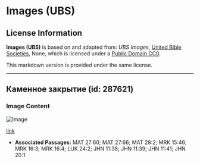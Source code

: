 # Images (UBS)

## License Information

**Images (UBS)** is based on and adapted from: _UBS Images_, [United Bible Societies](https://unitedbiblesocieties.org/), None, which is licensed under a [Public Domain CC0](https://creativecommons.org/public-domain/cc0/).

This markdown version is provided under the same license.



--------------------------------

## Каменное закрытие (id: 287621)

### Image Content

![Image](https://cdn.aquifer.bible/aquifer-content/resources/Media/WEB-0468_stone_closure.jpg)

[link](https://cdn.aquifer.bible/aquifer-content/resources/Media/WEB-0468_stone_closure.jpg)

* **Associated Passages:** MAT 27:60; MAT 27:66; MAT 28:2; MRK 15:46; MRK 16:3; MRK 16:4; LUK 24:2; JHN 11:38; JHN 11:39; JHN 11:41; JHN 20:1

